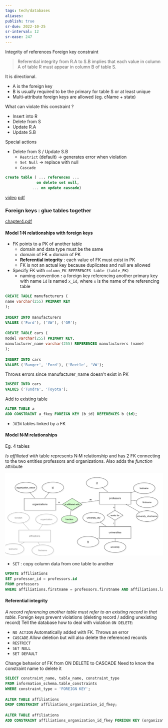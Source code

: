 ```yaml
---
tags: tech/databases
aliases:
publish: true
sr-due: 2022-10-25
sr-interval: 12
sr-ease: 247
---
```


Integrity of references
Foreign key constraint

> Referential integrity from R.A to S.B implies that each value in column A of table R must appear in column B of table S.

It is directional.
-   A is the foreign key
-   B is usually required to be the primary for table S or at least unique
-   Multi-attribute foreign keys are allowed (eg. cName + state)

What can violate this constraint ?
-   Insert into R
-   Delete from S
-   Update R.A
-   Update S.B

Special actions
- Delete from S / Update S.B
	-   `Restrict` (default) -> generates error when violation
	-   `Set Null` -> replace with null
	-   `Cascade`

```sql
create table ( ... references ... 
			  on delete set null,
			... on update cascade)
```
[video](StanfordOnlineSOE.YDB-ADVSQL0001-V000600_DTH.mp4)
[pdf](asset-v1_StanfordOnline+SOE.YDB-ADVSQL0001+2T2020+type@asset+block@ReferentialIntegrity.pdf)

### Foreign keys : glue tables together

[chapter4.pdf](chapter4%202.pdf)

#### Model 1:N relationships with foreign keys
- FK points to a PK of another table
	- domain and data type must be the same
	- domain of FK = domain of PK
	- **Referential integrity** : each value of FK must exist in PK
	- FK is not an actual key because duplicates and null are allowed
- Specify FK with `column_FK REFERENCES table (table_PK)`
	- naming convention **:** a foreign key referencing another primary key with name `id` is named `x_id`, where `x` is the name of the referencing table

```sql
CREATE TABLE manufacturers (
name varchar(255) PRIMARY KEY
);

INSERT INTO manufacturers
VALUES ('Ford'), ('VW'), ('GM');

CREATE TABLE cars (
model varchar(255) PRIMARY KEY,
manufacturer_name varchar(255) REFERENCES manufacturers (name)
);

INSERT INTO cars
VALUES ('Ranger', 'Ford'), ('Beetle', 'VW');
```
Throws errors since manufacturer_name doesn't exist in PK
```sql
INSERT INTO cars
VALUES ('Tundra', 'Toyota');
```
Add to existing table
```sql
ALTER TABLE a
ADD CONSTRAINT a_fkey FOREIGN KEY (b_id) REFERENCES b (id);
```

- `JOIN` tables linked by a FK

#### Model N:M relationships

Eg. 4 tables

*Is affiliated with*  table represents N:M relationship and has 2 FK connecting to the two entities professors and organizations. Also adds the *function*  attribute

![Untitled](Attachments/SQL%20c675145f5bac46e8aa5eae3286dde4fe/Untitled.png)

- `SET` : copy column data from one table to another

```sql
UPDATE affiliations
SET professor_id = professors.id
FROM professors
WHERE affiliations.firstname = professors.firstname AND affiliations.lastname = professors.lastname;
```

#### Referential integrity

*A record referencing another table must refer to an existing record in that table.*
Foreign keys prevent violations (deleting record / adding unexisting record)
Tell the database how to deal with violation `ON DELETE`:
- `NO ACTION`
Automatically added with FK. Throws an error
- `CASCADE`
Allow deletion but will also delete the referenced records
- `RESTRICT`
- `SET NULL`
- `SET DEFAULT`

Change behavior of FK from ON DELETE to CASCADE
Need to know the constraint name to delete it
```sql
SELECT constraint_name, table_name, constraint_type
FROM information_schema.table_constraints
WHERE constraint_type = 'FOREIGN KEY';

ALTER TABLE affiliations
DROP CONSTRAINT affiliations_organization_id_fkey;

ALTER TABLE affiliations
ADD CONSTRAINT affiliations_organization_id_fkey FOREIGN KEY (organization_id) REFERENCES organizations (id) ON DELETE CASCADE;
```
